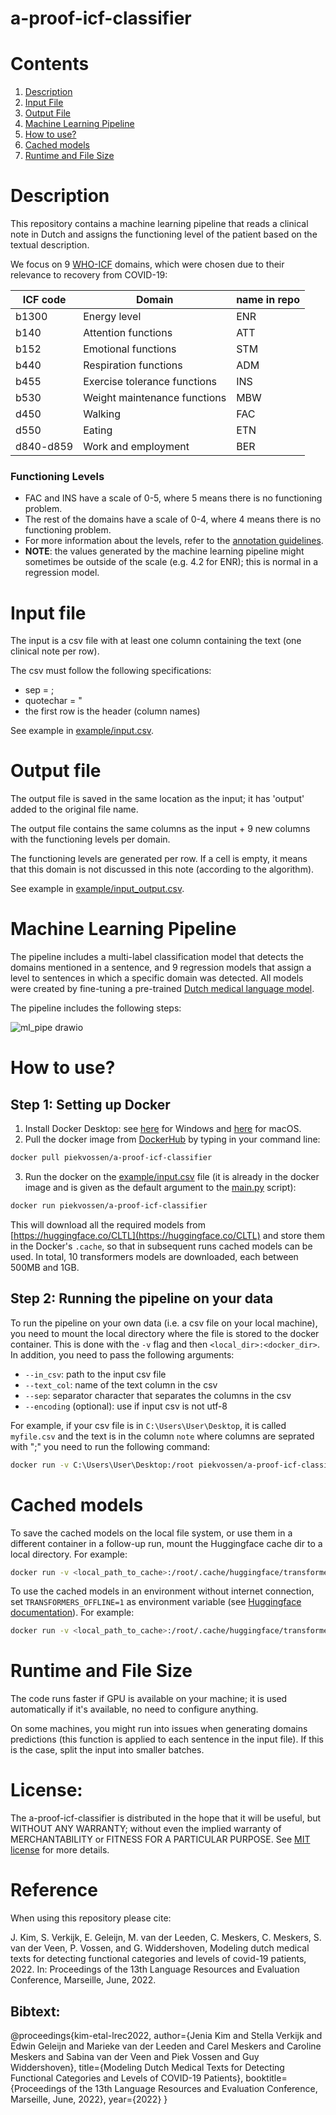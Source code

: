 a-proof-icf-classifier
=============
# Contents
1. [Description](#description)
2. [Input File](#input-file)
3. [Output File](#output-file)
4. [Machine Learning Pipeline](#machine-learning-pipeline)
5. [How to use?](#how-to-use)
6. [Cached models](#cached-models)
7. [Runtime and File Size](#runtime-and-file-size)

# Description
This repository contains a machine learning pipeline that reads a clinical note in Dutch and assigns the functioning level of the patient based on the textual description.

We focus on 9 [WHO-ICF](https://www.who.int/standards/classifications/international-classification-of-functioning-disability-and-health) domains, which were chosen due to their relevance to recovery from COVID-19:

ICF code | Domain | name in repo
---|---|---
b1300 | Energy level | ENR
b140 | Attention functions | ATT
b152 | Emotional functions | STM
b440 | Respiration functions | ADM
b455 | Exercise tolerance functions | INS
b530 | Weight maintenance functions | MBW
d450 | Walking | FAC
d550 | Eating | ETN
d840-d859 | Work and employment | BER

### Functioning Levels
- FAC and INS have a scale of 0-5, where 5 means there is no functioning problem.
- The rest of the domains have a scale of 0-4, where 4 means there is no functioning problem.
- For more information about the levels, refer to the [annotation guidelines](https://github.com/cltl/a-proof-zonmw/tree/main/resources/annotation_guidelines).
- **NOTE**: the values generated by the machine learning pipeline might sometimes be outside of the scale (e.g. 4.2 for ENR); this is normal in a regression model.

# Input file
The input is a csv file with at least one column containing the text (one clinical note per row).

The csv must follow the following specifications:
- sep = ;
- quotechar = "
- the first row is the header (column names)

See example in [example/input.csv](example/input.csv).

# Output file
The output file is saved in the same location as the input; it has 'output' added to the original file name.

The output file contains the same columns as the input + 9 new columns with the functioning levels per domain.

The functioning levels are generated per row. If a cell is empty, it means that this domain is not discussed in this note (according to the algorithm).

See example in [example/input_output.csv](example/input_output.csv).

# Machine Learning Pipeline
The pipeline includes a multi-label classification model that detects the domains mentioned in a sentence, and 9 regression models that assign a level to sentences in which a specific domain was detected. All models were created by fine-tuning a pre-trained [Dutch medical language model](https://github.com/cltl-students/verkijk_stella_rma_thesis_dutch_medical_langauge_model).

The pipeline includes the following steps:

![ml_pipe drawio](https://user-images.githubusercontent.com/38586487/134154846-32c38fe2-e9c9-4831-962c-c180b39e6928.png)

# How to use?
## Step 1: Setting up Docker
1. Install Docker Desktop: see [here](https://docs.docker.com/desktop/windows/install/) for Windows and [here](https://docs.docker.com/desktop/mac/install/) for macOS.
2. Pull the docker image from [DockerHub](https://hub.docker.com/r/piekvossen/a-proof-icf-classifier) by typing in your command line:
```bash
docker pull piekvossen/a-proof-icf-classifier
```
3. Run the docker on the [example/input.csv](example/input.csv) file (it is already in the docker image and is given as the default argument to the [main.py](main.py) script):
```bash
docker run piekvossen/a-proof-icf-classifier
```
This will download all the required models from [https://huggingface.co/CLTL](https://huggingface.co/CLTL) and store them in the Docker's `.cache`, so that in subsequent runs cached models can be used. In total, 10 transformers models are downloaded, each between 500MB and 1GB.

## Step 2: Running the pipeline on your data
To run the pipeline on your own data (i.e. a csv file on your local machine), you need to mount the local directory where the file is stored to the docker container. This is done with the `-v` flag and then `<local_dir>:<docker_dir>`. In addition, you need to pass the following arguments:
- `--in_csv`: path to the input csv file
- `--text_col`: name of the text column in the csv
- `--sep`: separator character that separates the columns in the csv
- `--encoding` (optional): use if input csv is not utf-8

For example, if your csv file is in `C:\Users\User\Desktop`, it is called `myfile.csv` and the text is in the column `note` where columns are seprated with ";" you need to run the following command:
```bash
docker run -v C:\Users\User\Desktop:/root piekvossen/a-proof-icf-classifier --in_csv /root/myfile.csv --text_col note --sep ';'
```

# Cached models
To save the cached models on the local file system, or use them in a different container in a follow-up run, mount the Huggingface cache dir to a local directory. For example:
```bash
docker run -v <local_path_to_cache>:/root/.cache/huggingface/transformers/ piekvossen/a-proof-icf-classifier --in_csv example/input.csv --text_col text --sep ';'
```

To use the cached models in an environment without internet connection, set `TRANSFORMERS_OFFLINE=1` as environment variable (see [Huggingface documentation](https://huggingface.co/transformers/installation.html#offline-mode)). For example:

```bash
docker run -v <local_path_to_cache>:/root/.cache/huggingface/transformers/ -e TRANSFORMERS_OFFLINE=1 piekvossen/a-proof-icf-classifier --in_csv example/input.csv --text_col text --sep ';'
```

# Runtime and File Size
The code runs faster if GPU is available on your machine; it is used automatically if it's available, no need to configure anything.

On some machines, you might run into issues when generating domains predictions (this function is applied to each sentence in the input file). If this is the case, split the input into smaller batches.

# License:

The a-proof-icf-classifier is distributed in the hope that it will be useful,
but WITHOUT ANY WARRANTY; without even the implied warranty of
MERCHANTABILITY or FITNESS FOR A PARTICULAR PURPOSE.  See [MIT license](./LICENSE) for more details. 



# Reference

When using this repository please cite:

J. Kim, S. Verkijk, E. Geleijn, M. van der Leeden, C. Meskers, C. Meskers, S. van der Veen, P. Vossen, and G. Widdershoven, Modeling dutch medical texts for detecting functional categories and levels of covid-19 patients, 2022. In: Proceedings of the 13th Language Resources and Evaluation Conference, Marseille, June, 2022.

## Bibtext:

@proceedings{kim-etal-lrec2022,
author={Jenia Kim and Stella Verkijk and Edwin Geleijn and Marieke van der Leeden and Carel Meskers and Caroline Meskers and Sabina van der Veen and Piek Vossen and Guy Widdershoven},
title={Modeling Dutch Medical Texts for Detecting Functional Categories and Levels of COVID-19 Patients},
booktitle={Proceedings of the 13th Language Resources and Evaluation Conference, Marseille, June, 2022},
year={2022}
}

